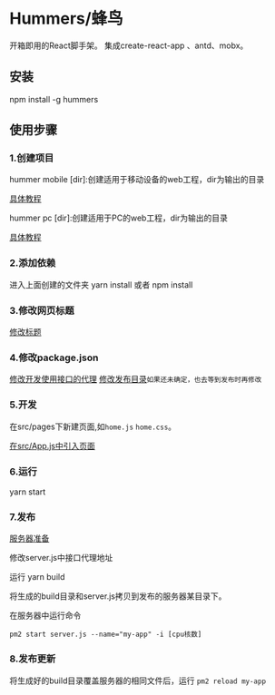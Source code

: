 # Hummers/蜂鸟
开箱即用的React脚手架。
集成create-react-app 、antd、mobx。
## 安装
npm install -g hummers

## 使用步骤

### 1.创建项目
hummer mobile [dir]:创建适用于移动设备的web工程，dir为输出的目录

[具体教程](https://github.com/huangliop/hummer-mobile/blob/master/README.md)

hummer pc [dir]:创建适用于PC的web工程，dir为输出的目录

[具体教程](https://github.com/huangliop/hummer-pcweb/blob/master/README.md)
### 2.添加依赖
进入上面创建的文件夹
yarn install 或者 npm install
### 3.修改网页标题
[修改标题](https://github.com/huangliop/hummer-mobile/blob/master/README.md#%E4%BF%AE%E6%94%B9%E6%A0%87%E9%A2%98)
### 4.修改package.json
[修改开发使用接口的代理](https://github.com/huangliop/hummer-mobile/blob/master/README.md#%E8%B0%83%E7%94%A8%E6%8E%A5%E5%8F%A3)
[修改发布目录]()`如果还未确定，也去等到发布时再修改`
### 5.开发
在src/pages下新建页面,如`home.js` `home.css`。

[在src/App.js中引入页面](https://github.com/huangliop/hummer-mobile/blob/master/README.md#%E5%BC%82%E6%AD%A5%E5%8A%A0%E8%BD%BD%E7%BB%84%E4%BB%B6)
### 6.运行
yarn start
### 7.发布
[服务器准备]()

修改server.js中接口代理地址

运行 yarn build

将生成的build目录和server.js拷贝到发布的服务器某目录下。

在服务器中运行命令

`pm2 start server.js --name="my-app" -i [cpu核数] `
### 8.发布更新
将生成好的build目录覆盖服务器的相同文件后，运行
`pm2 reload my-app`
